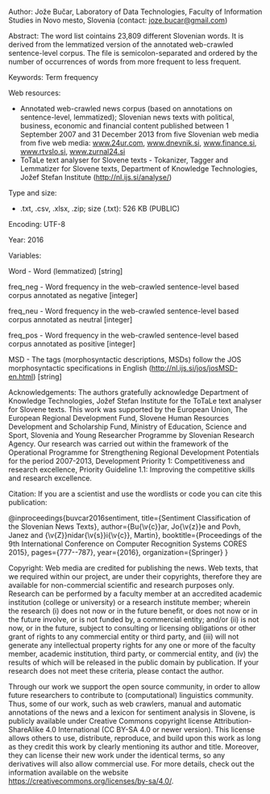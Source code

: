 Author: Jože Bučar, Laboratory of Data Technologies, Faculty of Information Studies in Novo mesto, Slovenia (contact: joze.bucar@gmail.com)

Abstract:
The word list cointains 23,809 different Slovenian words. It is derived from the lemmatized version of the annotated web-crawled sentence-level corpus. The file is semicolon-separated and ordered by the number of occurrences of words from more frequent to less frequent.

Keywords:
Term frequency

Web resources:
- Annotated web-crawled news corpus (based on annotations on sentence-level, lemmatized); Slovenian news texts with political, business, economic and financial content published between 1 September 2007 and 31 December 2013 from five Slovenian web media from five web media: www.24ur.com, www.dnevnik.si, www.finance.si, www.rtvslo.si, www.zurnal24.si
- ToTaLe text analyser for Slovene texts - Tokanizer, Tagger and Lemmatizer for Slovene texts, Department of Knowledge Technologies, Jožef Stefan Institute (http://nl.ijs.si/analyse/)

Type and size:
- .txt, .csv, .xlsx, .zip; size (.txt): 526 KB (PUBLIC)

Encoding: UTF-8

Year: 2016

Variables:

Word - Word (lemmatized) [string]

freq_neg - Word frequency in the web-crawled sentence-level based corpus annotated as negative [integer]

freq_neu - Word frequency in the web-crawled sentence-level based corpus annotated as neutral [integer]

freq_pos - Word frequency in the web-crawled sentence-level based corpus annotated as positive [integer]

MSD - The tags (morphosyntactic descriptions, MSDs) follow the JOS morphosyntactic specifications in English (http://nl.ijs.si/jos/josMSD-en.html) [string]

Acknowledgements:
The authors gratefully acknowledge Department of Knowledge Technologies, Jožef Stefan Institute for the ToTaLe text analyser for Slovene texts. This work was supported by the European Union, The European Regional Development Fund, Slovene Human Resources Development and Scholarship Fund, Ministry of Education, Science and Sport, Slovenia and Young Researcher Programme by Slovenian Research Agency. Our research was carried out within the framework of the Operational Programme for Strengthening Regional Development Potentials for the period 2007-2013, Development Priority 1: Competitiveness and research excellence, Priority Guideline 1.1: Improving the competitive skills and research excellence.

Citation:
If you are a scientist and use the wordlists or code you can cite this publication:

@inproceedings{buvcar2016sentiment,
  title={Sentiment Classification of the Slovenian News Texts},
  author={Bu{\v{c}}ar, Jo{\v{z}}e and Povh, Janez and {\v{Z}}nidar{\v{s}}i{\v{c}}, Martin},
  booktitle={Proceedings of the 9th International Conference on Computer Recognition Systems CORES 2015},
  pages={777--787},
  year={2016},
  organization={Springer}
}

Copyright:
Web media are credited for publishing the news. Web texts, that we required within our project, are under their copyrights, therefore they are available for non-commercial scientific and research purposes only. Research can be performed by a faculty member at an accredited academic institution (college or university) or a research institute member; wherein the research (i) does not now or in the future benefit, or does not now or in the future involve, or is not funded by, a commercial entity; and/or (ii) is not now, or in the future, subject to consulting or licensing obligations or other grant of rights to any commercial entity or third party, and (iii) will not generate any intellectual property rights for any one or more of the faculty member, academic institution, third party, or commercial entity, and (iv) the results of which will be released in the public domain by publication. If your research does not meet these criteria, please contact the author.

Through our work we support the open source community, in order to allow future researchers to contribute to (computational) linguistics community. Thus, some of our work, such as web crawlers, manual and automatic annotations of the news and a lexicon for sentiment analysis in Slovene, is publicly available under Creative Commons copyright license Attribution-ShareAlike 4.0 International (CC BY-SA 4.0 or newer version). This license allows others to use, distribute, reproduce, and build upon this work as long as they credit this work by clearly mentioning its author and title. Moreover, they can license their new work under the identical terms, so any derivatives will also allow commercial use. For more details, check out the information available on the website https://creativecommons.org/licenses/by-sa/4.0/.
